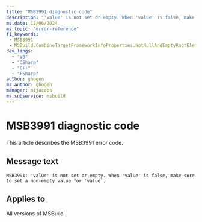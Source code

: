 ```yaml
---
title: "MSB3991 diagnostic code"
description: "'value' is not set or empty. When 'value' is false, make sure to set a non-empty value for 'value'."
ms.date: 12/06/2024
ms.topic: "error-reference"
f1_keywords:
 - MSB3991
 - MSBuild.CombineTargetFrameworkInfoProperties.NotNullAndEmptyRootElementName
dev_langs:
  - "VB"
  - "CSharp"
  - "C++"
  - "FSharp"
author: ghogen
ms.author: ghogen
manager: mijacobs
ms.subservice: msbuild
---
```


# MSB3991 diagnostic code

<!-- :::ErrorDefinitionDescription::: -->
<!-- :::editable-content name="introDescription"::: -->
This article describes the MSB3991 error code.
<!-- :::editable-content-end::: -->

## Message text

```output
MSB3991: 'value' is not set or empty. When 'value' is false, make sure to set a non-empty value for 'value'.
```

<!-- :::editable-content name="postOutputDescription"::: -->
<!--
{StrBegin="MSB3991: "}
-->
<!-- :::editable-content-end::: -->
<!-- :::ErrorDefinitionDescription-end::: -->

## Applies to

All versions of MSBuild
